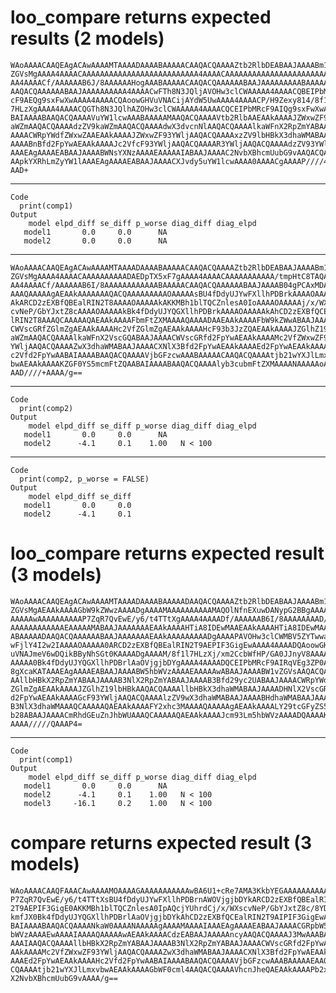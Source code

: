 # loo_compare returns expected results (2 models)

    WAoAAAACAAQEAgACAwAAAAMTAAAADAAAABAAAAACAAQACQAAAAZtb2RlbDEABAAJAAAABm1v
    ZGVsMgAAAA4AAAACAAAAAAAAAAAAAAAAAAAAAAAAAA4AAAACAAAAAAAAAAAAAAAAAAAAAAAA
    AA4AAAACf/AAAAAAB6J/8AAAAAAHogAAABAAAAACAAQACQAAAAAABAAJAAAAAAAAABAAAAAC
    AAQACQAAAAAABAAJAAAAAAAAAA4AAAACwFTh8N3JQljAVOHw3clCWAAAAA4AAAACQBEIPbMR
    cF9AEQg9sxFwXwAAAA4AAAACQAoowGHVuVNACijAYdW5UwAAAA4AAAACP/H9Zexy814/8f1l
    7HLzXgAAAA4AAAACQGTh8N3JQlhAZOHw3clCWAAAAA4AAAACQCEIPbMRcF9AIQg9sxFwXwAA
    BAIAAAABAAQACQAAAAVuYW1lcwAAABAAAAAMAAQACQAAAAVtb2RlbAAEAAkAAAAJZWxwZF9k
    aWZmAAQACQAAAAdzZV9kaWZmAAQACQAAAAdwX3dvcnNlAAQACQAAAAlkaWFnX2RpZmYABAAJ
    AAAACWRpYWdfZWxwZAAEAAkAAAAJZWxwZF93YWljAAQACQAAAAxzZV9lbHBkX3dhaWMABAAJ
    AAAABnBfd2FpYwAEAAkAAAAJc2VfcF93YWljAAQACQAAAAR3YWljAAQACQAAAAdzZV93YWlj
    AAAEAgAAAAEABAAJAAAABWNsYXNzAAAAEAAAAAIABAAJAAAAC2NvbXBhcmUubG9vAAQACQAA
    AApkYXRhLmZyYW1lAAAEAgAAAAEABAAJAAAACXJvdy5uYW1lcwAAAA0AAAACgAAAAP////4A
    AAD+

---

    Code
      print(comp1)
    Output
        model elpd_diff se_diff p_worse diag_diff diag_elpd
       model1       0.0     0.0      NA                    
       model2       0.0     0.0      NA                    

---

    WAoAAAACAAQEAgACAwAAAAMTAAAADAAAABAAAAACAAQACQAAAAZtb2RlbDEABAAJAAAABm1v
    ZGVsMgAAAA4AAAACAAAAAAAAAADAEDpTX5xF7gAAAA4AAAACAAAAAAAAAAA/tmpHtC8TAQAA
    AA4AAAACf/AAAAAAB6I/8AAAAAAAAAAAABAAAAACAAQACQAAAAAABAAJAAAAB04gPCAxMDAA
    AAAQAAAAAgAEAAkAAAAAAAQACQAAAAAAAAAOAAAAAsBU4fDdyUJYwFXllhPDBrkAAAAOAAAA
    AkARCD2zEXBfQBEalRIN2T8AAAAOAAAAAkAKKMBh1blTQCZnlesA0IoAAAAOAAAAAj/x/WXs
    cvNeP/GbYJxtZ8cAAAAOAAAAAkBk4fDdyUJYQGXllhPDBrkAAAAOAAAAAkAhCD2zEXBfQCEa
    lRIN2T8AAAQCAAAAAQAEAAkAAAAFbmFtZXMAAAAQAAAADAAEAAkAAAAFbW9kZWwABAAJAAAA
    CWVscGRfZGlmZgAEAAkAAAAHc2VfZGlmZgAEAAkAAAAHcF93b3JzZQAEAAkAAAAJZGlhZ19k
    aWZmAAQACQAAAAlkaWFnX2VscGQABAAJAAAACWVscGRfd2FpYwAEAAkAAAAMc2VfZWxwZF93
    YWljAAQACQAAAAZwX3dhaWMABAAJAAAACXNlX3Bfd2FpYwAEAAkAAAAEd2FpYwAEAAkAAAAH
    c2Vfd2FpYwAABAIAAAABAAQACQAAAAVjbGFzcwAAABAAAAACAAQACQAAAAtjb21wYXJlLmxv
    bwAEAAkAAAAKZGF0YS5mcmFtZQAABAIAAAABAAQACQAAAAlyb3cubmFtZXMAAAANAAAAAoAA
    AAD////+AAAA/g==

---

    Code
      print(comp2)
    Output
        model elpd_diff se_diff p_worse diag_diff diag_elpd
       model1       0.0     0.0      NA                    
       model2      -4.1     0.1    1.00   N < 100          

---

    Code
      print(comp2, p_worse = FALSE)
    Output
        model elpd_diff se_diff
       model1       0.0     0.0
       model2      -4.1     0.1

# loo_compare returns expected result (3 models)

    WAoAAAACAAQEAgACAwAAAAMTAAAADAAAABAAAAADAAQACQAAAAZtb2RlbDEABAAJAAAABm1v
    ZGVsMgAEAAkAAAAGbW9kZWwzAAAADgAAAAMAAAAAAAAAAMAQOlNfnEXuwDANypG2BBgAAAAO
    AAAAAwAAAAAAAAAAP7ZqR7QvEwE/y6/t4TTtXgAAAA4AAAADf/AAAAAAB6I/8AAAAAAAAD/w
    AAAAAAAAAAAAEAAAAAMABAAJAAAAAAAEAAkAAAAHTiA8IDEwMAAEAAkAAAAHTiA8IDEwMAAA
    ABAAAAADAAQACQAAAAAABAAJAAAAAAAEAAkAAAAAAAAADgAAAAPAVOHw3clCWMBV5ZYTwwa5
    wFjlY4I2w2IAAAAOAAAAA0ARCD2zEXBfQBEalRIN2T9AEPIF3GigEwAAAA4AAAADQAoowGHV
    uVNAJmeV6wDQikBByNhSGt0KAAAADgAAAAM/8f1l7HLzXj/xm2CcbWfHP/GA0JJnyV8AAAAO
    AAAAA0Bk4fDdyUJYQGXllhPDBrlAaOVjgjbDYgAAAA4AAAADQCEIPbMRcF9AIRqVEg3ZP0Ag
    8gXcaKATAAAEAgAAAAEABAAJAAAABW5hbWVzAAAAEAAAAAwABAAJAAAABW1vZGVsAAQACQAA
    AAllbHBkX2RpZmYABAAJAAAAB3NlX2RpZmYABAAJAAAAB3Bfd29yc2UABAAJAAAACWRpYWdf
    ZGlmZgAEAAkAAAAJZGlhZ19lbHBkAAQACQAAAAllbHBkX3dhaWMABAAJAAAADHNlX2VscGRf
    d2FpYwAEAAkAAAAGcF93YWljAAQACQAAAAlzZV9wX3dhaWMABAAJAAAABHdhaWMABAAJAAAA
    B3NlX3dhaWMAAAQCAAAAAQAEAAkAAAAFY2xhc3MAAAAQAAAAAgAEAAkAAAALY29tcGFyZS5s
    b28ABAAJAAAACmRhdGEuZnJhbWUAAAQCAAAAAQAEAAkAAAAJcm93Lm5hbWVzAAAADQAAAAKA
    AAAA/////QAAAP4=

---

    Code
      print(comp1)
    Output
        model elpd_diff se_diff p_worse diag_diff diag_elpd
       model1       0.0     0.0      NA                    
       model2      -4.1     0.1    1.00   N < 100          
       model3     -16.1     0.2    1.00   N < 100          

# compare returns expected result (3 models)

    WAoAAAACAAQFAAACAwAAAAMOAAAAGAAAAAAAAAAAwBA6U1+cRe7AMA3KkbYEGAAAAAAAAAAA
    P7ZqR7QvEwE/y6/t4TTtXsBU4fDdyUJYwFXllhPDBrnAWOVjgjbDYkARCD2zEXBfQBEalRIN
    2T9AEPIF3GigE0AKKMBh1blTQCZnlesA0IpAQcjYUhrdCj/x/WXscvNeP/GbYJxtZ8c/8YDQ
    kmfJX0Bk4fDdyUJYQGXllhPDBrlAaOVjgjbDYkAhCD2zEXBfQCEalRIN2T9AIPIF3GigEwAA
    BAIAAAABAAQACQAAAANkaW0AAAANAAAAAgAAAAMAAAAIAAAEAgAAAAEABAAJAAAACGRpbW5h
    bWVzAAAAEwAAAAIAAAAQAAAAAwAEAAkAAAACdzEABAAJAAAAAncyAAQACQAAAAJ3MwAAABAA
    AAAIAAQACQAAAAllbHBkX2RpZmYABAAJAAAAB3NlX2RpZmYABAAJAAAACWVscGRfd2FpYwAE
    AAkAAAAMc2VfZWxwZF93YWljAAQACQAAAAZwX3dhaWMABAAJAAAACXNlX3Bfd2FpYwAEAAkA
    AAAEd2FpYwAEAAkAAAAHc2Vfd2FpYwAABAIAAAABAAQACQAAAAVjbGFzcwAAABAAAAAEAAQA
    CQAAAAtjb21wYXJlLmxvbwAEAAkAAAAGbWF0cml4AAQACQAAAAVhcnJheQAEAAkAAAAPb2xk
    X2NvbXBhcmUubG9vAAAA/g==

